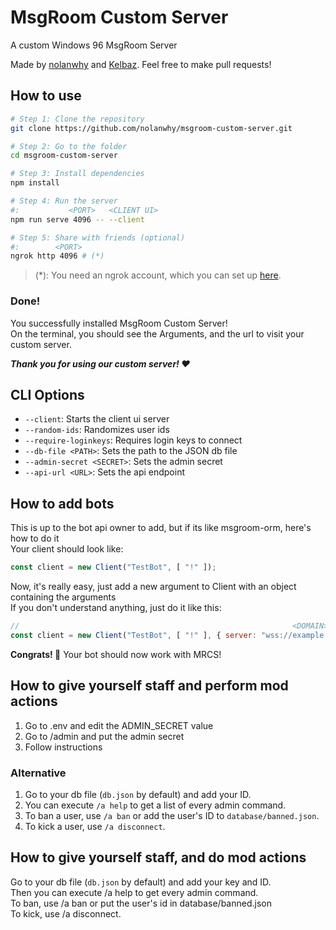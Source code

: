 # MsgRoom Custom Server

A custom Windows 96 MsgRoom Server

Made by [nolanwhy](https://github.com/nolanwhy) and [Kelbaz](https://github.com/kelbazz). Feel free to make pull requests!

## How to use
```sh
# Step 1: Clone the repository
git clone https://github.com/nolanwhy/msgroom-custom-server.git

# Step 2: Go to the folder
cd msgroom-custom-server

# Step 3: Install dependencies
npm install

# Step 4: Run the server
#:           <PORT>   <CLIENT UI>
npm run serve 4096 -- --client

# Step 5: Share with friends (optional)
#:        <PORT>
ngrok http 4096 # (*)
```
> (*): You need an ngrok account, which you can set up [here](https://ngrok.com/).

### Done!
You successfully installed MsgRoom Custom Server!<br>
On the terminal, you should see the Arguments, and the url to visit your custom server.

***Thank you for using our custom server! ❤***

## CLI Options
- `--client`: Starts the client ui server
- `--random-ids`: Randomizes user ids
- `--require-loginkeys`: Requires login keys to connect
- `--db-file <PATH>`: Sets the path to the JSON db file
- `--admin-secret <SECRET>`: Sets the admin secret
- `--api-url <URL>`: Sets the api endpoint

## How to add bots
This is up to the bot api owner to add, but if its like msgroom-orm, here's how to do it \
Your client should look like:
```js
const client = new Client("TestBot", [ "!" ]);
```
Now, it's really easy, just add a new argument to Client with an object containing the arguments \
If you don't understand anything, just do it like this:
```js
//                                                             <DOMAIN>   <PORT>
const client = new Client("TestBot", [ "!" ], { server: "wss://example.com:4096" });
```
**Congrats! 🎉** Your bot should now work with MRCS!

## How to give yourself staff and perform mod actions
1. Go to .env and edit the ADMIN_SECRET value
2. Go to /admin and put the admin secret
3. Follow instructions

### Alternative
1. Go to your db file (`db.json` by default) and add your ID.
2. You can execute `/a help` to get a list of every admin command.
3. To ban a user, use `/a ban` or add the user's ID to `database/banned.json`.
4. To kick a user, use `/a disconnect`.

## How to give yourself staff, and do mod actions
Go to your db file (`db.json` by default) and add your key and ID. \
Then you can execute /a help to get every admin command. \
To ban, use /a ban or put the user's id in database/banned.json \
To kick, use /a disconnect.
